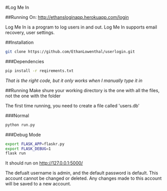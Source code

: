 #Log Me In

##Running On: http://ethansloginapp.herokuapp.com/login

Log Me In is a program to log users in and out. Log Me In supports email recovery, user settings.


##Installation
```sh
git clone https://github.com/EthanLowenthal/userlogin.git
```

###Dependencies
```sh
pip install -r reqirements.txt
```
*That is the right code, but it only works when I manually type it in*


##Running
Make shure your working directory is the one with all the files, not the one with the folder

The first time running, you need to create a file called 'users.db'

###Normal
```python
python run.py
```

###Debug Mode
```sh
export FLASK_APP=flaskr.py
export FLASK_DEBUG=1
flask run
```

It should run on http://127.0.0.1:5000/


The defualt username is admin, and the default password is default. This account cannot be changed or deleted. Any changes made to this account will be saved to a new account.

